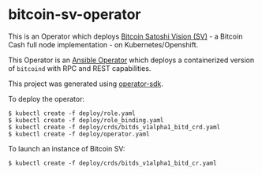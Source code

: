 # bitcoin-sv-operator

This is an Operator which deploys [Bitcoin Satoshi Vision (SV)](https://github.com/bitcoin-sv/bitcoin-sv) - a Bitcoin Cash full node implementation - on Kubernetes/Openshift. 

This Operator is an [Ansible Operator](https://github.com/water-hole/ansible-operator) which deploys a containerized version of `bitcoind` with RPC and REST capabilities.

This project was generated using [operator-sdk](https://github.com/operator-framework/operator-sdk).

To deploy the operator:
```
$ kubectl create -f deploy/role.yaml
$ kubectl create -f deploy/role_binding.yaml
$ kubectl create -f deploy/crds/bitds_v1alpha1_bitd_crd.yaml
$ kubectl create -f deploy/operator.yaml
```

To launch an instance of Bitcoin SV:
```
$ kubectl create -f deploy/crds/bitds_v1alpha1_bitd_cr.yaml
```
